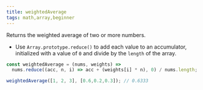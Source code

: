 ```yaml
---
title: weightedAverage
tags: math,array,beginner
---
```


Returns the weighted average of two or more numbers.

- Use `Array.prototype.reduce()` to add each value to an accumulator, initialized with a value of `0` and divide by the `length` of the array.

```js
const weightedAverage = (nums, weights) => 
  nums.reduce((acc, n, i) => acc + (weights[i] * n), 0) / nums.length;
```

```js
weightedAverage([1, 2, 3], [0.6,0.2,0.3]); // 0.6333
```
